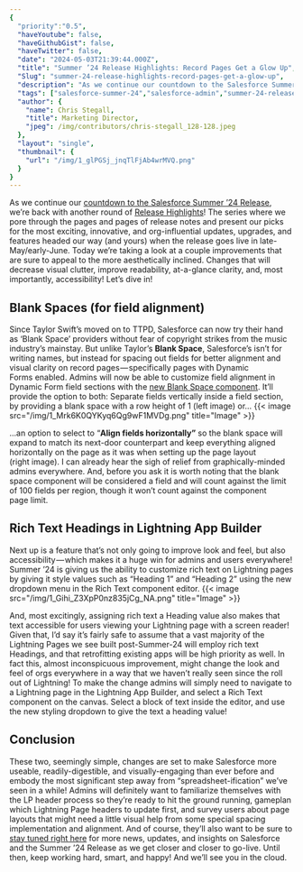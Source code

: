```yaml
---
{
  "priority":"0.5",
  "haveYoutube": false,
  "haveGithubGist": false,
  "haveTwitter": false,
  "date": "2024-05-03T21:39:44.000Z",
  "title": "Summer ’24 Release Highlights: Record Pages Get a Glow Up",
  "Slug": "summer-24-release-highlights-record-pages-get-a-glow-up",
  "description": "As we continue our countdown to the Salesforce Summer ’24 Release, we’re back with another round of Release Highlights!",
  "tags": ["salesforce-summer-24","salesforce-admin","summer-24-release","salesforce","salesforce-release"],
  "author": {
    "name": Chris Stegall,
    "title": Marketing Director,
    "jpeg": /img/contributors/chris-stegall_128-128.jpeg
  },
  "layout": "single",
  "thumbnail": {
    "url": "/img/1_glPGSj_jnqTlFjAb4wrMVQ.png"
  }
}
---
```

As we continue our [countdown to the Salesforce Summer ’24 Release](https://cremedelacrm.com/post/summer-24-release-highlights-dates-you-don-t-want-to-miss/), we’re back with another round of [Release Highlights](https://cremedelacrm.com/)! The series where we pore through the pages and pages of release notes and present our picks for the most exciting, innovative, and org-influential updates, upgrades, and features headed our way (and yours) when the release goes live in late-May/early-June.
Today we’re taking a look at a couple improvements that are sure to appeal to the more aesthetically inclined. Changes that will decrease visual clutter, improve readability, at-a-glance clarity, and, most importantly, accessibility!
Let’s dive in!

## Blank Spaces (for field alignment)

Since Taylor Swift’s moved on to TTPD, Salesforce can now try their hand as ‘Blank Space’ providers without fear of copyright strikes from the music industry’s mainstay. But unlike Taylor’s **Blank Space**, Salesforce’s isn’t for writing names, but instead for spacing out fields for better alignment and visual clarity on record pages — specifically pages with Dynamic Forms enabled.
Admins will now be able to customize field alignment in Dynamic Form field sections with the [new Blank Space component](https://help.salesforce.com/s/articleView?id=release-notes.rn_lab_df_blank_space.htm&amp;release=250&amp;type=5). It’ll provide the option to both:
Separate fields vertically inside a field section, by providing a blank space with a row height of 1 (left image) or…
{{< image src="/img/1_Mrk6K0QYKyq6Qg9wF1MVDg.png" title="Image" >}}

…an option to select to “<strong>Align fields horizontally”</strong> so the blank space will expand to match its next-door counterpart and keep everything aligned horizontally on the page as it was when setting up the page layout (right image).
I can already hear the sigh of relief from graphically-minded admins everywhere. And, before you ask it is worth noting that the blank space component will be considered a field and will count against the limit of 100 fields per region, though it won’t count against the component page limit.

## Rich Text Headings in Lightning App Builder

Next up is a feature that’s not only going to improve look and feel, but also accessibility — which makes it a huge win for admins and users everywhere!
Summer ’24 is giving us the ability to customize rich text on Lightning pages by giving it style values such as “Heading 1” and “Heading 2” using the new dropdown menu in the Rich Text component editor.
{{< image src="/img/1_Gihi_Z3XpP0nz835jCg_NA.png" title="Image" >}}

And, most excitingly, assigning rich text a Heading value also makes that text accessible for users viewing your Lightning page with a screen reader! Given that, I’d say it’s fairly safe to assume that a vast majority of the Lightning Pages we see built post-Summer-24 will employ rich text Headings, and that retrofitting existing apps will be high priority as well.
In fact this, almost inconspicuous improvement, might change the look and feel of orgs everywhere in a way that we haven’t really seen since the roll out of Lightning!
To make the change admins will simply need to navigate to a Lightning page in the Lightning App Builder, and select a Rich Text component on the canvas. Select a block of text inside the editor, and use the new styling dropdown to give the text a heading value!

## Conclusion

These two, seemingly simple, changes are set to make Salesforce more useable, readily-digestible, and visually-engaging than ever before and embody the most significant step away from “spreadsheet-ification” we’ve seen in a while!
Admins will definitely want to familiarize themselves with the LP header process so they’re ready to hit the ground running, gameplan which Lightning Page headers to update first, and survey users about page layouts that might need a little visual help from some special spacing implementation and alignment.
And of course, they’ll also want to be sure to [stay tuned right here](https://cremedelacrm.com/) for more news, updates, and insights on Salesforce and the Summer ’24 Release as we get closer and closer to go-live.
Until then, keep working hard, smart, and happy! And we’ll see you in the cloud.
